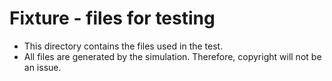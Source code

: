 # Fixture - files for testing

* This directory contains the files used in the test. 
* All files are generated by the simulation. Therefore, copyright will not be an issue.
